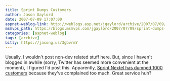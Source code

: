 ```yaml
---
title: Sprint Dumps Customers
author: Jason Gaylord
date: 2007-07-09 17:07:00
aspnet-weblog-link: http://weblogs.asp.net/jgaylord/archive/2007/07/09/sprint-dumps-customers.aspx
msmvps_path: https://blogs.msmvps.com/jgaylord/2007/07/09/sprint-dumps-customers/
categories: [aspnet-weblog]
tags: [archive]
bitly: https://jasong.us/3gbvrmY
---
```


Usually, I wouldn't post non-dev related stuff here. But, since I haven't blogged in awhile (sorry, Twitter has seemed more convenient at the moment), I figured I'd post this. Apparently, [Sprint Nextel has dumped 1000 customers](http://gizmodo.com/gadgets/announcements/sprint-dumps-needy-customers-275374.php) because they've complained too much. Great service huh?